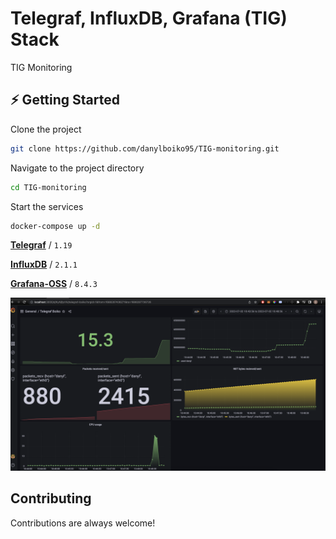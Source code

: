# Telegraf, InfluxDB, Grafana (TIG) Stack

TIG Monitoring

## ⚡️ Getting Started

Clone the project

```bash
git clone https://github.com/danylboiko95/TIG-monitoring.git
```

Navigate to the project directory

```bash
cd TIG-monitoring
```

Start the services

```bash
docker-compose up -d
```

[**Telegraf**](https://hub.docker.com/_/telegraf) / `1.19`

[**InfluxDB**](https://hub.docker.com/_/influxdb) / `2.1.1`

[**Grafana-OSS**](https://hub.docker.com/r/grafana/grafana-oss) / `8.4.3`

![Alt text](monitoring.png)

## Contributing

Contributions are always welcome!
